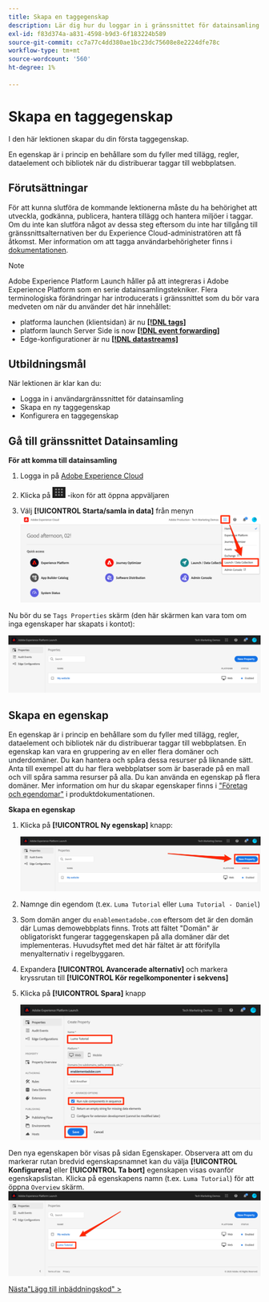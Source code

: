 ```yaml
---
title: Skapa en taggegenskap
description: Lär dig hur du loggar in i gränssnittet för datainsamling och skapar en taggegenskap. Den här lektionen är en del av självstudiekursen Implementera Experience Cloud på webbplatser.
exl-id: f83d374a-a831-4598-b9d3-6f183224b589
source-git-commit: cc7a77c4dd380ae1bc23dc75608e8e2224dfe78c
workflow-type: tm+mt
source-wordcount: '560'
ht-degree: 1%

---
```


# Skapa en taggegenskap

I den här lektionen skapar du din första taggegenskap.

En egenskap är i princip en behållare som du fyller med tillägg, regler, dataelement och bibliotek när du distribuerar taggar till webbplatsen.

## Förutsättningar

För att kunna slutföra de kommande lektionerna måste du ha behörighet att utveckla, godkänna, publicera, hantera tillägg och hantera miljöer i taggar. Om du inte kan slutföra något av dessa steg eftersom du inte har tillgång till gränssnittsalternativen ber du Experience Cloud-administratören att få åtkomst. Mer information om att tagga användarbehörigheter finns i [dokumentationen](https://experienceleague.adobe.com/docs/experience-platform/tags/admin/user-permissions.html).

>[!NOTE]
>
>Adobe Experience Platform Launch håller på att integreras i Adobe Experience Platform som en serie datainsamlingstekniker. Flera terminologiska förändringar har introducerats i gränssnittet som du bör vara medveten om när du använder det här innehållet:
>
> * platforma launchen (klientsidan) är nu **[[!DNL tags]](https://experienceleague.adobe.com/docs/experience-platform/tags/home.html?lang=sv)**
> * platform launch Server Side is now **[[!DNL event forwarding]](https://experienceleague.adobe.com/docs/experience-platform/tags/event-forwarding/overview.html)**
> * Edge-konfigurationer är nu **[[!DNL datastreams]](https://experienceleague.adobe.com/docs/experience-platform/edge/fundamentals/datastreams.html)**


## Utbildningsmål

När lektionen är klar kan du:

* Logga in i användargränssnittet för datainsamling
* Skapa en ny taggegenskap
* Konfigurera en taggegenskap

## Gå till gränssnittet Datainsamling

**För att komma till datainsamling**

1. Logga in på [Adobe Experience Cloud](https://experiencecloud.adobe.com)

1. Klicka på ![Ikon för lösningsväljare](images/launch-solutionSwitcher.png) -ikon för att öppna appväljaren

1. Välj **[!UICONTROL Starta/samla in data]** från menyn ![Öppna lösningsväljaren med hjälp av ikonen och klicka på Starta/Samla in data](images/launch-solutionSwitcherActivation.png)

Nu bör du se `Tags Properties` skärm (den här skärmen kan vara tom om inga egenskaper har skapats i kontot):

![Egenskapsskärmen](images/launch-propertiesScreen.png)

## Skapa en egenskap

En egenskap är i princip en behållare som du fyller med tillägg, regler, dataelement och bibliotek när du distribuerar taggar till webbplatsen. En egenskap kan vara en gruppering av en eller flera domäner och underdomäner. Du kan hantera och spåra dessa resurser på liknande sätt. Anta till exempel att du har flera webbplatser som är baserade på en mall och vill spåra samma resurser på alla. Du kan använda en egenskap på flera domäner. Mer information om hur du skapar egenskaper finns i [&quot;Företag och egendomar&quot;](https://experienceleague.adobe.com/docs/experience-platform/tags/admin/companies-and-properties.html) i produktdokumentationen.

**Skapa en egenskap**

1. Klicka på **[!UICONTROL Ny egenskap]** knapp:

   ![Klicka på Ny egenskap](images/launch-addNewProperty.png)

1. Namnge din egendom (t.ex. `Luma Tutorial` eller `Luma Tutorial - Daniel`)
1. Som domän anger du `enablementadobe.com` eftersom det är den domän där Lumas demowebbplats finns. Trots att fältet &quot;Domän&quot; är obligatoriskt fungerar taggegenskapen på alla domäner där det implementeras. Huvudsyftet med det här fältet är att förifylla menyalternativ i regelbyggaren.
1. Expandera **[!UICONTROL Avancerade alternativ]** och markera kryssrutan till **[!UICONTROL Kör regelkomponenter i sekvens]**
1. Klicka på **[!UICONTROL Spara]** knapp

   ![Skapa en ny egenskap](images/launch-newProperty.png)

Den nya egenskapen bör visas på sidan Egenskaper. Observera att om du markerar rutan bredvid egenskapsnamnet kan du välja **[!UICONTROL Konfigurera]** eller **[!UICONTROL Ta bort]** egenskapen visas ovanför egenskapslistan. Klicka på egenskapens namn (t.ex. `Luma Tutorial`) för att öppna `Overview` skärm.
![Klicka på namnet på egenskapen för att öppna den](images/launch-openProperty.png)

[Nästa&quot;Lägg till inbäddningskod&quot; >](add-embed-code.md)
